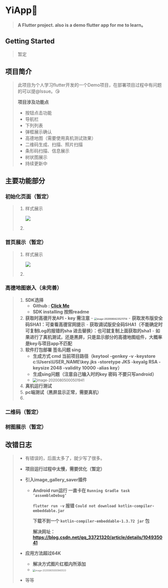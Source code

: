 # **YiApp**👹

> **A Flutter project. also is a demo flutter app for me to learn。**

## **Getting Started**

> 暂定

## 项目简介

> 此项目为个人学习flutter开发的一个Demo项目，在部署项目过程中有问题的可以提@Issue。😘
>
> **项目涉及功能点**
>
> - 按钮点击功能
> - 导航栏
> - 下列列表
> - 弹框展示确认
> - 高德地图（需要使用真机测试效果）
> - 二维码生成、扫描、照片扫描
> - 条形码扫描、信息展示
> - 树状图展示
> - 持续更新中

## 主要功能部分

### 初始化页面（暂定）

> 1. 样式展示 
>
>    ![](assets/readmeImg/welcome.gif)
>
> 2. 

### 首页展示（暂定）

> 1. 样式展示
>
>    ![](assets/readmeImg/index.gif)
>
> 2. 

### 高德地图嵌入（未完善）

> 1.  **SDK选择**
>     - **Github : [Click Me](https://github.com/fluttify-project/amap_map_fluttify.git)**
>     - **SDK installing 按照readme**
> 2.   **获取时高德开发API - key 需注意**
>     - **<img src="https://gitee.com/yichangkong/FigureBed/raw/master/img/image-20200804235211714.png" alt="image-20200804235211714" style="zoom:50%;" />**
>     - **获取发布版安全码SHA1：可查看高德官网提示**
>     - **获取调试版安全码SHA1（不能确定时 可复制Log的报错的sha 进去替换）：也可就复制上面获取的sha1**
>     - **如果进行了真机测试，还是黑屏，只是显示部分的高德地图组件，大概率是key与项目app不匹配**
> 3.  **软件打包部署 签名问题 sing**
>     - **生成方式 cmd 当前项目路径（keytool -genkey -v -keystore c:\Users\USER_NAME\key.jks -storetype JKS -keyalg RSA -keysize 2048 -validity 10000 -alias key）** 
>     - **生成sing问题（注意自己输入时的key 密码 不要只写android）**
>     - <img src="https://gitee.com/yichangkong/FigureBed/raw/master/img/image-20200805000501941.png" alt="image-20200805000501941" style="zoom: 80%;" />
> 4.  **真机运行测试**
> 5.  **pc端测试（黑屏显示正常，需要真机）**
> 6.  

### 二维码（暂定）

> 

### 树图展示（暂定）

> 

## **改错日志**

> - 有错误的，后面太多了，就少写了很多。
>
> - **项目运行过程中太慢，需要优化（暂定）**
>
> - **引入image_gallery_saver插件**  
>
>   - **Android run运行 一直卡在  `Running Gradle task ‘assembleDebug‘`**
>
>     **`flutter run -v` 报错  `Could not download kotlin-compiler-embeddable.jar`**
>
>     **下载不到一个 `kotlin-compiler-embeddable-1.3.72 jar` 包**
>
>     **解决网址：https://blog.csdn.net/qq_33721320/article/details/104935041**
>
> - **应用方法超过64K**
>
>   - **解决方式图片红框内所添加** 
>   - <img src="https://gitee.com/yichangkong/FigureBed/raw/master/img/image-20200805000940533.png" alt="image-20200805000940533" style="zoom: 50%;" />
>
> - 等等
>
>   
